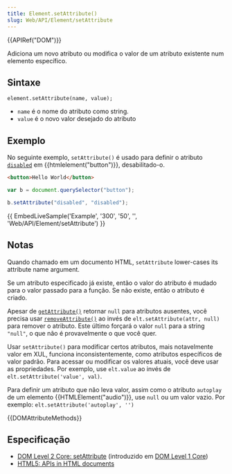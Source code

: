 ```yaml
---
title: Element.setAttribute()
slug: Web/API/Element/setAttribute
---
```


{{APIRef("DOM")}}

Adiciona um novo atributo ou modifica o valor de um atributo existente num elemento específico.

## Sintaxe

```
element.setAttribute(name, value);
```

- `name` é o nome do atributo como string.
- `value` é o novo valor desejado do atributo

## Exemplo

No seguinte exemplo, `setAttribute()` é usado para definir o atributo [`disabled`](/pt-BR/docs/Web/HTML/Global_attributes#disabled) em {{htmlelement("button")}}, desabilitado-o.

```html
<button>Hello World</button>
```

```js
var b = document.querySelector("button");

b.setAttribute("disabled", "disabled");
```

{{ EmbedLiveSample('Example', '300', '50', '', 'Web/API/Element/setAttribute') }}

## Notas

Quando chamado em um documento HTML, `setAttribute` lower-cases its attribute name argument.

Se um atributo especificado já existe, então o valor do atributo é mudado para o valor passado para a função. Se não existe, então o atributo é criado.

Apesar de [`getAttribute()`](/pt-BR/docs/DOM/element.getAttribute) retornar `null` para atributos ausentes, você precisa usar [`removeAttribute()`](/pt-BR/docs/DOM/element.removeAttribute) ao invés de `elt.setAttribute(attr, null)` para remover o atributo. Este último forçará o valor `null` para a string `"null"`, o que não é provavelmente o que você quer.

Usar `setAttribute()` para modificar certos atributos, mais notavelmente valor em XUL, funciona inconsistentemente, como atributos específicos de valor padrão. Para acessar ou modificar os valores atuais, você deve usar as propriedades. Por exemplo, use `elt.value` ao invés de `elt.setAttribute('value', val)`.

Para definir um atributo que não leva valor, assim como o atributo `autoplay` de um elemento {{HTMLElement("audio")}}, use `null` ou um valor vazio. Por exemplo: `elt.setAttribute('autoplay', '')`

{{DOMAttributeMethods}}

## Especificação

- [DOM Level 2 Core: setAttribute](https://www.w3.org/TR/DOM-Level-2-Core/core.html#ID-F68F082) (introduzido em [DOM Level 1 Core](https://www.w3.org/TR/REC-DOM-Level-1/level-one-core.html#method-setAttribute))
- [HTML5: APIs in HTML documents](http://www.whatwg.org/specs/web-apps/current-work/#apis-in-html-documents)
